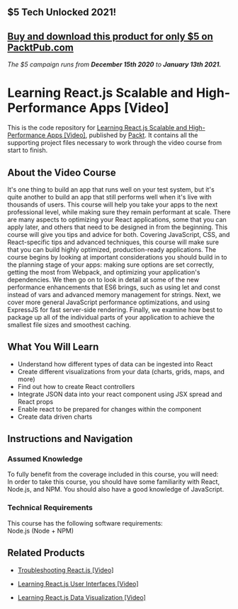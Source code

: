 ## $5 Tech Unlocked 2021!
[Buy and download this product for only $5 on PacktPub.com](https://www.packtpub.com/)
-----
*The $5 campaign         runs from __December 15th 2020__ to __January 13th 2021.__*

# Learning React.js Scalable and High-Performance Apps [Video]
This is the code repository for [Learning React.js Scalable and High-Performance Apps [Video]](https://www.packtpub.com/web-development/learning-reactjs-scalable-and-high-performance-apps-video?utm_source=github&utm_medium=repository&utm_campaign=9781787285873), published by [Packt](https://www.packtpub.com/?utm_source=github). It contains all the supporting project files necessary to work through the video course from start to finish.
## About the Video Course
It's one thing to build an app that runs well on your test system, but it's quite another to build an app that still performs well when it's live with thousands of users. This course will help you take your apps to the next professional level, while making sure they remain performant at scale. There are many aspects to optimizing your React applications, some that you can apply later, and others that need to be designed in from the beginning. This course will give you tips and advice for both.
Covering JavaScript, CSS, and React-specific tips and advanced techniques, this course will make sure that you can build highly optimized, production-ready applications. The course begins by looking at important considerations you should build in to the planning stage of your apps: making sure options are set correctly, getting the most from Webpack, and optimizing your application's dependencies. We then go on to look in detail at some of the new performance enhancements that ES6 brings, such as using let and const instead of vars and advanced memory management for strings. Next, we cover more general JavaScript performance optimizations, and using ExpressJS for fast server-side rendering. Finally, we examine how best to package up all of the individual parts of your application to achieve the smallest file sizes and smoothest caching.

<H2>What You Will Learn</H2>
<DIV class=book-info-will-learn-text>
<UL>
<LI>Understand how different types of data can be ingested into React 
<LI>Create different visualizations from your data (charts, grids, maps, and more) 
<LI>Find out how to create React controllers 
<LI>Integrate JSON data into your react component using JSX spread and React props 
<LI>Enable react to be prepared for changes within the component 
<LI>Create data driven charts </LI></UL></DIV>

## Instructions and Navigation
### Assumed Knowledge
To fully benefit from the coverage included in this course, you will need:<br/>
In order to take this course, you should have some familiarity with React, Node.js, and NPM. You should also have a good knowledge of JavaScript.
### Technical Requirements
This course has the following software requirements:<br/>
Node.js (Node + NPM)

## Related Products
* [Troubleshooting React.js [Video]](https://www.packtpub.com/application-development/troubleshooting-reactjs-video?utm_source=github&utm_medium=repository&utm_campaign=9781788996754)

* [Learning React.js User Interfaces [Video]](https://www.packtpub.com/web-development/learning-reactjs-user-interfaces-video?utm_source=github&utm_medium=repository&utm_campaign=9781787281608)

* [Learning React.js Data Visualization [Video]](https://www.packtpub.com/web-development/learning-reactjs-data-visualization-video?utm_source=github&utm_medium=repository&utm_campaign=9781787285750)

